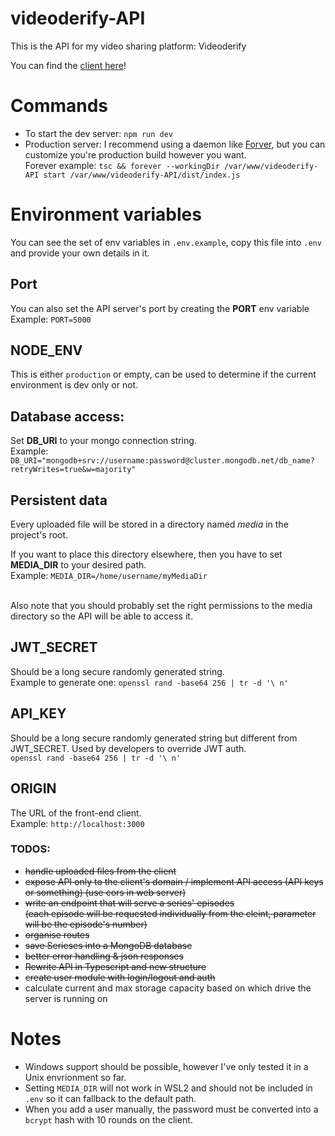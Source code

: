 # videoderify-API
This is the API for my video sharing platform: Videoderify 

You can find the [client here](https://github.com/anymus0/videoderify-react-client)!

# Commands
- To start the dev server: `npm run dev`
- Production server: I recommend using a daemon like [Forver](https://www.npmjs.com/package/forever), but you can customize you're production build however you want.
  <br>Forever example: `tsc && forever --workingDir /var/www/videoderify-API start /var/www/videoderify-API/dist/index.js`

# Environment variables
You can see the set of env variables in `.env.example`, copy this file into `.env` and provide your own details in it.

## Port
You can also set the API server's port by creating the **PORT** env variable
<br>Example: `PORT=5000`

## NODE_ENV
This is either `production` or empty, can be used to determine if the current environment is dev only or not.

## Database access:
Set **DB_URI** to your mongo connection string.
<br>Example: `DB_URI="mongodb+srv://username:password@cluster.mongodb.net/db_name?retryWrites=true&w=majority"`

## Persistent data
Every uploaded file will be stored in a directory named *media* in the project's root.

If you want to place this directory elsewhere, then you have to set **MEDIA_DIR** to your desired path.
<br>Example: `MEDIA_DIR=/home/username/myMediaDir`

<br>Also note that you should probably set the right permissions to the media directory so the API will be able to access it.

## JWT_SECRET
Should be a long secure randomly generated string.
<br>Example to generate one: ```openssl rand -base64 256 | tr -d '\ n'```

## API_KEY
Should be a long secure randomly generated string but different from JWT_SECRET. Used by developers to override JWT auth.
<br>````openssl rand -base64 256 | tr -d '\ n'````

## ORIGIN
The URL of the front-end client.
<br> Example: `http://localhost:3000`

### TODOS: 
- ~~handle uploaded files from the client~~
- ~~expose API only to the client's domain / implement API access (API keys or something) (use cors in web server)~~
- ~~write an endpoint that will serve a series' episodes <br>(each episode will be requested individually from the cleint, parameter will be the episode's number)~~
- ~~organise routes~~
- ~~save Serieses into a MongoDB database~~
- ~~better error handling & json responses~~
- ~~Rewrite API in Typescript and new structure~~
- ~~create user module with login/logout and auth~~
- calculate current and max storage capacity based on which drive the server is running on

# Notes
- Windows support should be possible, however I've only tested it in a Unix envrionment so far.
- Setting `MEDIA_DIR` will not work in WSL2 and should not be included in `.env` so it can fallback to the default path.
- When you add a user manually, the password must be converted into a `bcrypt` hash with 10 rounds on the client.